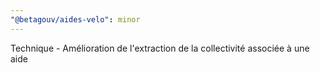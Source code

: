 ```yaml
---
"@betagouv/aides-velo": minor
---
```


Technique - Amélioration de l'extraction de la collectivité associée à une aide
